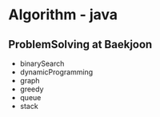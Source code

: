 # Algorithm - java

## ProblemSolving at Baekjoon
- binarySearch
- dynamicProgramming
- graph
- greedy
- queue
- stack